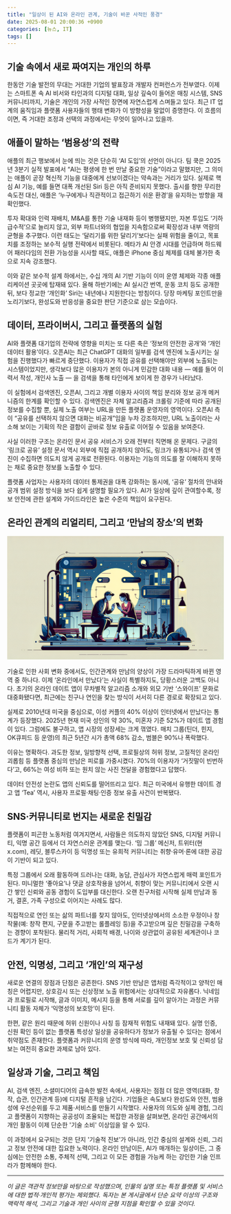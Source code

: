 ```yaml
---
title: "일상이 된 AI와 온라인 관계, 기술이 바꾼 사적인 풍경"
date: 2025-08-01 20:00:36 +0900
categories: [뉴스, IT]
tags: []
---
```


## 기술 속에서 새로 짜여지는 개인의 하루

한동안 기술 발전의 무대는 거대한 기업의 발표장과 개발자 컨퍼런스가 전부였다. 이제는 스마트폰 속 AI 비서와 타인과의 디지털 대화, 일상 깊숙이 들어온 매칭 시스템, SNS 커뮤니티까지, 기술은 개인의 가장 사적인 장면에 자연스럽게 스며들고 있다. 최근 IT 업계의 움직임과 플랫폼 사용자들의 행태 변화가 이 방향성을 말없이 증명한다. 이 흐름의 이면, 즉 거대한 조정과 선택의 과정에서는 무엇이 일어나고 있을까.

## 애플이 말하는 ‘범용성’의 전략

애플의 최근 행보에서 눈에 띄는 것은 단순히 ‘AI 도입’의 선언이 아니다. 팀 쿡은 2025년 3분기 실적 발표에서 “AI는 평생에 한 번 만날 중요한 기술”이라고 말했지만, 그 의미는 애플이 곧장 혁신적 기능을 대중에게 선보이겠다는 약속과는 거리가 있다. 실제로 핵심 AI 기능, 예를 들면 대폭 개선된 Siri 등은 아직 준비되지 못했다. 출시를 향한 무리한 속도전 대신, 애플은 ‘누구에게나 직관적이고 접근하기 쉬운 환경’을 유지하는 방향을 재확인했다.

투자 확대와 인력 재배치, M&A를 통한 기술 내재화 등이 병행됐지만, 자본 투입도 ‘기하급수적’으로 늘리지 않고, 외부 파트너와의 협업을 지속함으로써 확장성과 내부 역량의 균형을 추구했다. 이런 태도는 ‘달리기를 위한 달리기’보다는 실패 위험을 줄이고, 목표치를 조정하는 보수적 실행 전략에서 비롯된다. 메타가 AI 안경 시대를 언급하며 하드웨어 패러다임의 전환 가능성을 시사할 때도, 애플은 iPhone 중심 체제를 대체 불가한 축으로 지속 강조했다.

이와 같은 보수적 설계 하에서는, 수십 개의 AI 기반 기능이 이미 운영 체제와 각종 애플리케이션 곳곳에 탑재돼 있다. 올해 하반기에는 AI 실시간 번역, 운동 코치 등도 공개한 뒤, 보다 정교한 ‘개인화’ Siri는 내년에나 지원한다는 방침이다. 당장 마케팅 포인트만을 노리기보다, 완성도와 반응성을 중요한 판단 기준으로 삼는 모습이다.

## 데이터, 프라이버시, 그리고 플랫폼의 실험

AI와 플랫폼 대기업의 전략에 영향을 미치는 또 다른 축은 ‘정보의 안전한 공개’와 ‘개인 데이터 활용’이다. 오픈AI는 최근 ChatGPT 대화의 일부를 검색 엔진에 노출시키는 실험을 진행했다가 빠르게 중단했다. 이용자가 직접 공유를 선택해야만 외부에 노출되는 시스템이었지만, 생각보다 많은 이용자가 본의 아니게 민감한 대화 내용 — 예를 들어 이력서 작성, 개인사 노출 — 을 검색을 통해 타인에게 보이게 한 경우가 나타났다.

이 실험에서 검색엔진, 오픈AI, 그리고 개별 이용자 사이의 책임 분리와 정보 공개 메커니즘의 한계를 확인할 수 있다. 검색엔진은 자체 알고리즘과 크롤링 기준에 따라 공개된 정보를 수집할 뿐, 실제 노출 여부는 URL을 만든 플랫폼 운영자의 영역이다. 오픈AI 측이 “공유를 선택하지 않으면 대화는 비공개”임을 누차 강조하지만, URL 노출이라는 사소해 보이는 기획의 작은 결함이 곧바로 정보 유출로 이어질 수 있음을 보여준다.

사실 이러한 구조는 온라인 문서 공유 서비스가 오래 전부터 직면해 온 문제다. 구글의 ‘링크로 공유’ 설정 문서 역시 외부에 직접 공개하지 않아도, 링크가 유통되거나 검색 엔진이 수집하면 의도치 않게 공개로 전환된다. 이용자는 기능의 의도를 잘 이해하지 못하는 채로 중요한 정보를 노출할 수 있다. 

플랫폼 사업자는 사용자의 데이터 통제권을 대폭 강화하는 동시에, ‘공유’ 절차의 안내와 공개 범위 설정 방식을 보다 쉽게 설명할 필요가 있다. AI가 일상에 깊이 관여할수록, 정보 안전에 관한 설계와 가이드라인은 높은 수준의 책임이 요구된다.

## 온라인 관계의 리얼리티, 그리고 ‘만남의 장소’의 변화

![저녁 산책길, 휴대폰을 보며 서로 대화하는 두 사람](assets/img/2025-08-01-12221069-64c3-4a07-8995-bd8b9d97c011/1754046103800.png)

기술로 인한 사회 변화 중에서도, 인간관계와 만남의 양상이 가장 드라마틱하게 바뀐 영역 중 하나다. 이제 ‘온라인에서 만났다’는 사실이 특별하지도, 당황스러운 고백도 아니다. 초기의 온라인 데이트 앱이 무차별적 알고리즘 소개와 외모 기반 ‘스와이프’ 문화로 대중화됐다면, 최근에는 친구나 연인을 찾는 방식이 서서히 다른 경로로 확장되고 있다.

실제로 2010년대 미국을 중심으로, 이성 커플의 40% 이상이 인터넷에서 만났다는 통계가 등장했다. 2025년 현재 미국 성인의 약 30%, 미혼자 기준 52%가 데이트 앱 경험이 있다. 그럼에도 불구하고, 앱 시장의 성장세는 크게 꺾였다. 매치 그룹(틴더, 힌지, OK큐피드 등 운영)의 최근 5년간 시가 총액 68% 감소, 범블은 90%나 폭락했다.

이유는 명확하다. 과도한 정보, 일방향적 선택, 프로필상의 허위 정보, 고질적인 온라인 괴롭힘 등 플랫폼 중심의 만남은 피로를 가중시켰다. 70%의 이용자가 ‘거짓말이 빈번하다’고, 66%는 여성 비하 또는 원치 않는 사진 전달을 경험했다고 답했다.

데이터 안전성 논란도 앱의 신뢰도를 떨어뜨리고 있다. 최근 미국에서 유행한 데이트 경고 앱 ‘Tea’ 역시, 사용자 프로필·채팅·인증 정보 유출 사건이 반복됐다.

## SNS·커뮤니티로 번지는 새로운 친밀감

플랫폼이 피곤한 노동처럼 여겨지면서, 사람들은 의도하지 않았던 SNS, 디지털 커뮤니티, 익명 공간 등에서 더 자연스러운 관계를 맺는다. ‘밈 그룹’ 메신저, 트위터(현 x.com), 레딧, 블루스카이 등 익명성 또는 유희적 커뮤니티는 취향·유머·론에 대한 공감이 기반이 되고 있다.

특정 그룹에서 오래 활동하며 드러나는 대화, 농담, 관심사가 자연스럽게 매력 포인트가 된다. 미니멀한 ‘좋아요’나 댓글 상호작용을 넘어서, 취향이 맞는 커뮤니티에서 오랜 시간 쌓인 신뢰와 공동 경험이 도입부를 대신한다. 오랜 친구처럼 시작해 실제 만남과 동거, 결혼, 가족 구성으로 이어지는 사례도 많다.

직접적으로 연인 또는 삶의 파트너를 찾지 않아도, 인터넷상에서의 소소한 우정이나 창작물(예: 창작 편지, 구문을 주고받는 롤플레잉 등)을 주고받으며 깊은 친밀감을 구축하는 경향이 포착된다. 물리적 거리, 사회적 배경, 나이와 상관없이 공유된 세계관이나 코드가 계기가 된다.

## 안전, 익명성, 그리고 ‘개인’의 재구성

새로운 연결의 장점과 단점은 공존한다. SNS 기반 만남은 앱처럼 즉각적이고 양적인 매칭은 어렵지만, 상호감시 또는 신상정보 노출 위험에서는 상대적으로 자유롭다. 닉네임과 프로필로 시작해, 글과 이미지, 메시지 등을 통해 서로를 깊이 알아가는 과정은 커뮤니티 활동 자체가 ‘익명성의 보호망’이 된다.

한편, 같은 원리 때문에 허위 신원이나 사칭 등 잠재적 위험도 내재돼 있다. 실명 인증, 신원 확인 등이 없는 플랫폼 특성상 일상을 공유하다가 정보가 유출될 수 있다는 점에서 취약점도 존재한다. 플랫폼과 커뮤니티의 운영 방식에 따라, 개인정보 보호 및 신뢰성 담보는 여전히 중요한 과제로 남아 있다.

## 일상과 기술, 그리고 책임

AI, 검색 엔진, 소셜미디어의 급속한 발전 속에서, 사용자는 점점 더 많은 영역(대화, 창작, 습관, 인간관계 등)에 디지털 흔적을 남긴다. 기업들은 속도보다 완성도와 안전, 범용성에 우선순위를 두고 제품·서비스를 만들기 시작했다. 사용자의 의도와 실제 경험, 그리고 플랫폼이 지향하는 공공성이 조율되는 복잡한 과정을 살펴보면, 온라인 공간에서의 개인 활동이 이제 단순한 '기술 소비' 이상임을 알 수 있다.

이 과정에서 요구되는 것은 단지 '기술적 진보'가 아니라, 인간 중심의 설계와 신뢰, 그리고 정보 안전에 대한 집요한 노력이다. 온라인 만남이든, AI가 매개하는 일상이든, 그 중심에는 안전한 소통, 주체적 선택, 그리고 이 모든 경험을 가능케 하는 강인한 기술 인프라가 함께해야 한다.

---

*이 글은 객관적 정보만을 바탕으로 작성했으며, 인물의 실명 또는 특정 플랫폼 및 서비스에 대한 법적·개인적 평가는 제외했다. 독자는 본 게시글에서 단순 요약 이상의 구조와 맥락적 해석, 그리고 기술과 개인 사이의 균형 지점을 확인할 수 있을 것이다.*